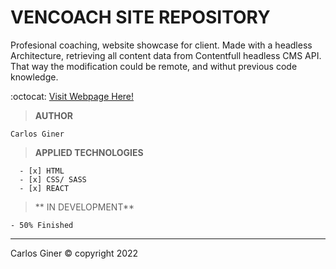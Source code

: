 # VENCOACH SITE REPOSITORY 

Profesional coaching, website showcase for client. Made with a headless Architecture, retrieving all content data from Contentfull headless CMS API. That way the modification could be remote, and withut previous code knowledge.

:octocat: [Visit Webpage Here!](https://website-dqemosnwz-vencoach.vercel.app/ )

> **AUTHOR**

    Carlos Giner

> **APPLIED TECHNOLOGIES**

      - [x] HTML
      - [x] CSS/ SASS
      - [x] REACT


> ** IN DEVELOPMENT**

    - 50% Finished

__________________________________________________________________________________________________________________________________________________________________________________
Carlos Giner © copyright 2022
